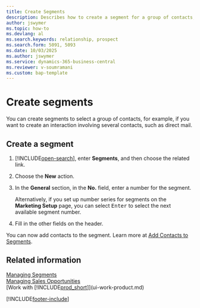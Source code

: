 ```yaml
---
title: Create Segments
description: Describes how to create a segment for a group of contacts, for example, to target several contacts with a direct mail.
author: jswymer
ms.topic: how-to
ms.devlang: al
ms.search.keywords: relationship, prospect
ms.search.form: 5091, 5093
ms.date: 10/03/2025
ms.author: jswymer
ms.service: dynamics-365-business-central
ms.reviewer: v-soumramani
ms.custom: bap-template
---
```


# Create segments

You can create segments to select a group of contacts, for example, if you want to create an interaction involving several contacts, such as direct mail.

## Create a segment

1. [!INCLUDE[open-search](includes/open-search.md)], enter **Segments**, and then choose the related link.
2. Choose the **New** action.
3. In the **General** section, in the **No.** field, enter a number for the segment.

    Alternatively, if you set up number series for segments on the **Marketing Setup** page, you can select <kbd>Enter</kbd> to select the next available segment number.
4. Fill in the other fields on the header.

You can now add contacts to the segment. Learn more at [Add Contacts to Segments](marketing-add-contact-segment.md).

## Related information

[Managing Segments](marketing-segments.md)  
[Managing Sales Opportunities](marketing-manage-sales-opportunities.md)  
[Work with [!INCLUDE[prod_short](includes/prod_short.md)]](ui-work-product.md)  

[!INCLUDE[footer-include](includes/footer-banner.md)]

